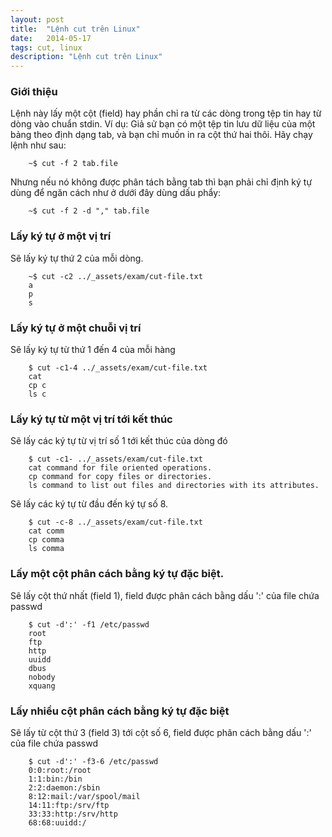```yaml
---
layout: post
title:  "Lệnh cut trên Linux"
date:   2014-05-17
tags: cut, linux
description: "Lệnh cut trên Linux"
---
```


### Giới thiệu
Lệnh này lấy một cột (field) hay phần chỉ ra từ các dòng trong tệp tin hay từ dòng vào chuẩn stdin.
Ví dụ: Giả sử bạn có một tệp tin lưu dữ liệu của một bảng theo định dạng tab, và bạn chỉ muốn in ra cột thứ hai thôi. Hãy chạy lệnh như sau:

```
	~$ cut -f 2 tab.file
```

Nhưng nếu nó không được phân tách bằng tab thì bạn phải chỉ định ký tự dùng để ngăn cách như ở dưới đây dùng dấu phẩy:

```
	~$ cut -f 2 -d "," tab.file
```

### Lấy ký tự ở một vị trí
Sẽ lấy ký tự thứ 2 của mỗi dòng.

```
	~$ cut -c2 ../_assets/exam/cut-file.txt
	a
	p
	s
```

### Lấy ký tự ở một chuỗi vị trí
Sẽ lấy ký tự từ thứ 1 đến 4 của mỗi hàng

```
	$ cut -c1-4 ../_assets/exam/cut-file.txt
	cat
	cp c
	ls c
```

### Lấy ký tự từ một vị trí tới kết thúc
Sẽ lấy các ký tự từ vị trí số 1 tới kết thúc của dòng đó

```
	$ cut -c1- ../_assets/exam/cut-file.txt
	cat command for file oriented operations.
	cp command for copy files or directories.
	ls command to list out files and directories with its attributes.
```

Sẽ lấy các ký tự từ đầu đến ký tự số 8.

```
	$ cut -c-8 ../_assets/exam/cut-file.txt
	cat comm
	cp comma
	ls comma
```

### Lấy một cột phân cách bằng ký tự đặc biệt.
Sẽ lấy cột thứ nhất (field 1), field được phân cách bằng dấu ':' của file chứa passwd

```
	$ cut -d':' -f1 /etc/passwd
	root
	ftp
	http
	uuidd
	dbus
	nobody
	xquang
```
### Lấy nhiều cột phân cách bằng ký tự đặc biệt
Sẽ lấy từ cột thứ 3 (field 3) tới cột số 6, field được phân cách bằng dấu ':' của file chứa passwd

```
	$ cut -d':' -f3-6 /etc/passwd
	0:0:root:/root
	1:1:bin:/bin
	2:2:daemon:/sbin
	8:12:mail:/var/spool/mail
	14:11:ftp:/srv/ftp
	33:33:http:/srv/http
	68:68:uuidd:/
```

